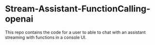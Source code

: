 # Stream-Assistant-FunctionCalling-openai
This repo contains the code for a user to able to chat with an assistant streaming with functions in a console UI.

